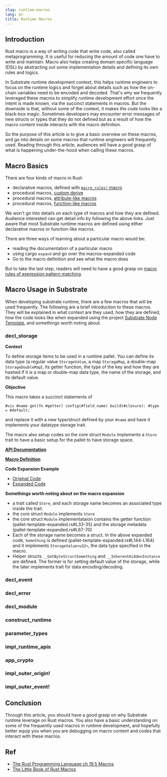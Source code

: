 ```yaml
---
slug: runtime-macros
lang: en
title: Runtime Macros
---
```


## Introduction

Rust macro is a way of writing code that write code, also called metaprogramming. It is useful for reducing the amount of code one have to write and maintain. Macro also helps creating domain specific language (DSL) by abstracting out some implementation details and defining its own rules and logics. 

In Substrate runtime development context, this helps runtime engineers to focus on the runtime logics and forget about details such as how the on-chain variables need to be encoded and decoded. That's why we frequently leveraged these macros to simplify runtime development effort once the intent is made known, via the succinct statements in macros. But the downside is that, without some of the context, it makes the code looks like a black-box magic. Sometimes developers may encounter error messages of new structs or types that they do not defined but as a result of how the macro content inside interacts with the macro definition.

So the purpose of this article is to give a basic overview on these macros, and go into details on some macros that runtime engineers will frequently used. Reading through this article, audiences will have a good grasp of what is happening under-the-hood when calling these macros.

## Macro Basics

There are four kinds of macro in Rust:

- declarative macros, defined with [`macro_rules!` macro](https://doc.rust-lang.org/book/ch19-06-macros.html#declarative-macros-with-macro_rules-for-general-metaprogramming)
- procedural macros, [custom derive](https://doc.rust-lang.org/book/ch19-06-macros.html#how-to-write-a-custom-derive-macro)
- procedural macros, [attribute-like macros](https://doc.rust-lang.org/book/ch19-06-macros.html#attribute-like-macros)
- procedural macros, [function-like macros](https://doc.rust-lang.org/book/ch19-06-macros.html#function-like-macros)

We won't go into details on each type of macros and how they are defined. Audience interested can get detail info by following the above links. Just aware that most Substrate runtime macros are defined using either declarative macros or function-like macros.

There are three ways of learning about a particular macro would be:

  - reading the documentation of a particular macro
  - using cargo `expand` and go over the macros-expanded code
  - Go to the macro definition and see what the macro does

But to take the last step, readers will need to have a good grasp on [macro rules of expression pattern matching](https://danielkeep.github.io/tlborm/book/pim-README.html).

## Macro Usage in Substrate

When developing substrate runtime, there are a few macros that will be used frequently. The following are a brief introduction to these macros. They will be explained in what context are they used, how they are defined, how the code looks like when expanded using the project [Substrate Node Template](https://github.com/substrate-developer-hub/substrate-node-template), and somethings worth noting about.

### decl_storage

**Context**

To define storage items to be used in a runtime pallet. You can define its data type (a regular value `StorageValue`, a map `StorageMap`, a double-map `StorageDoubleMap`), its getter function, the type of the key and how they are hashed if it is a map or double-map data type, the name of the storage, and its default value.

**Objective**

This macro takes a succinct statements of 

```
#vis #name get(fn #getter) config(#field_name) build(#closure): #type = #default;
```

and replace it with a new type/struct defined by your `#name` and have it implements your datatype storage trait. 

The macro also setup codes so the core struct `Module` implements a `Store` trait to have a basic setup for the pallet to have storage space.

[**API Documentation**](https://substrate.dev/rustdocs/v2.0.0-rc3/frame_support/macro.decl_storage.html)

[**Macro Definition**](https://github.com/paritytech/substrate/blob/v2.0.0-rc3/frame/support/procedural/src/lib.rs#L236-L238)

**Code Expansion Example**
  - <a href="https://gist.github.com/jimmychu0807/c4a88ec8e0342ee9f4e14bd26287324e#file-pallet-template-rs-L30-L40" target="_blank">Original Code</a>
  - <a href="https://gist.github.com/jimmychu0807/c4a88ec8e0342ee9f4e14bd26287324e#file-pallet-template-expanded-rs-L19-L164" target="_blank">Expanded Code</a>

**Somethings worth noting about on the macro expansion**

  - a trait called `Store`, and each storage name becomes an associated type inside the trait.
  - the core struct `Module` implements `Store`
  - the core struct `Module` implementataion contains the getter function (pallet-template-expanded.rs#L33-35) and the storage metadata (pallet-template-expanded.rs#L67-70)
  - Each of the storage name becomes a struct. In the above expanded code, `Something` is defined (pallet-template-expanded.rs#L144-L164) and it implements `StorageValue<u32>`, the data type specified in the macro.
  - Helper structs `__GetByteStructSomething` and `__InherentHiddenInstance` are defined. The former is for setting default value of the storage, while the later implements trait for data encoding/decoding.

### decl_event
### decl_error
### decl_module
### construct_runtime
### parameter_types
### impl_runtime_apis
### app_crypto
### impl_outer_origin!
### impl_outer_event!

## Conclusion

Through this article, you should have a good grasp on why Substrate runtime leverage on Rust macros. You also have a basic understanding on some of the frequently used macros in runtime development, and hopefully better equip you when you are debugging on macro content and codes that interact with these macros. 

## Ref

  - [The Rust Programming Language ch 19.5 Macros](https://doc.rust-lang.org/book/ch19-06-macros.html)
  - [The Little Book of Rust Macros](https://danielkeep.github.io/tlborm/book/index.html)
